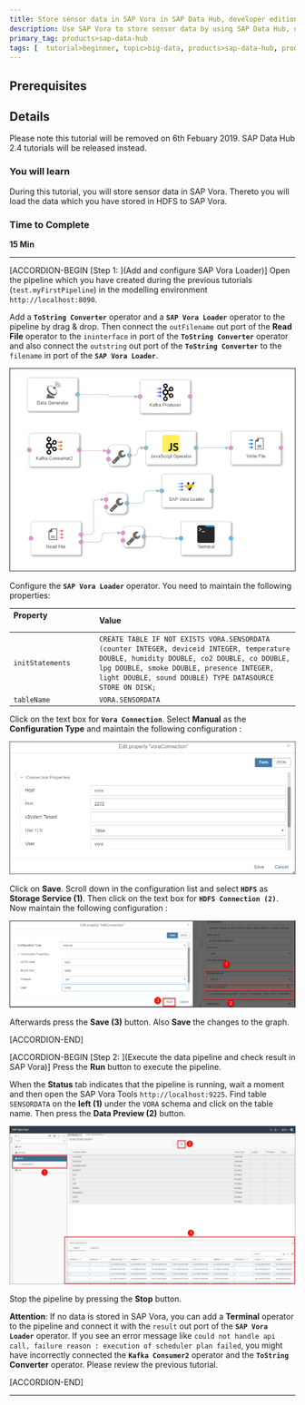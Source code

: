 ```yaml
---
title: Store sensor data in SAP Vora in SAP Data Hub, developer edition 2.3
description: Use SAP Vora to store sensor data by using SAP Data Hub, developer edition 2.3.
primary_tag: products>sap-data-hub
tags: [  tutorial>beginner, topic>big-data, products>sap-data-hub, products>sap-vora ]
---
```


## Prerequisites

## Details
Please note this tutorial will be removed on 6th Febuary 2019. SAP Data Hub 2.4 tutorials will be released instead.
### You will learn  
During this tutorial, you will store sensor data in SAP Vora. Thereto you will load the data which you have stored in HDFS to SAP Vora.

### Time to Complete
**15 Min**

---

[ACCORDION-BEGIN [Step 1: ](Add and configure SAP Vora Loader)]
Open the pipeline which you have created during the previous tutorials (`test.myFirstPipeline`) in the modelling environment `http://localhost:8090`.

Add a **`ToString Converter`** operator and a **`SAP Vora Loader`** operator to the pipeline by drag & drop. Then connect the `outFilename` out port of the **Read File** operator to the `ininterface` in port of the **`ToString Converter`** operator and also connect the `outstring` out port of the **`ToString Converter`** to the `filename` in port of the **`SAP Vora Loader`**.

![picture_01](./datahub-pipelines-v2-storeinvora_01.png)  

Configure the **`SAP Vora Loader`** operator. You need to maintain the following properties:

| Property &nbsp;&nbsp;&nbsp;&nbsp;&nbsp;&nbsp;&nbsp;&nbsp;&nbsp;&nbsp;&nbsp;&nbsp;&nbsp;&nbsp;&nbsp;&nbsp;&nbsp;&nbsp;&nbsp;&nbsp;&nbsp;&nbsp;&nbsp;&nbsp;&nbsp;&nbsp;&nbsp;&nbsp;&nbsp;&nbsp;&nbsp;&nbsp;&nbsp;&nbsp;                     | Value                                |
| :------------------------------ | :------------------------------------ |
| `initStatements`               | `CREATE TABLE IF NOT EXISTS VORA.SENSORDATA (counter INTEGER, deviceid INTEGER, temperature DOUBLE, humidity DOUBLE, co2 DOUBLE, co DOUBLE, lpg DOUBLE, smoke DOUBLE, presence INTEGER, light DOUBLE, sound DOUBLE) TYPE DATASOURCE STORE ON DISK;`   |
| `tableName`                    | `VORA.SENSORDATA`                         |

Click on the text box for **`Vora Connection`**. Select **Manual** as the **Configuration Type** and maintain the following configuration :

![picture_03](./datahub-pipelines-v2-storeinvora_03.png)

Click on **Save**. Scroll down in the configuration list and select **`HDFS`** as **Storage Service (1)**. Then click on the text box for **`HDFS Connection (2)`**. Now maintain the following configuration :

![picture_04](./datahub-pipelines-v2-storeinvora_04.png)

Afterwards press the **Save (3)** button. Also **Save** the changes to the graph.


[ACCORDION-END]

[ACCORDION-BEGIN [Step 2: ](Execute the data pipeline and check result in SAP Vora)]
Press the **Run** button to execute the pipeline.

When the **Status** tab indicates that the pipeline is running, wait a moment and then open the SAP Vora Tools `http://localhost:9225`.
Find table `SENSORDATA` on the **left (1)** under the `VORA` schema and click on the table name. Then press the **Data Preview (2)**  button.

![picture_02](./datahub-pipelines-v2-storeinvora_02.png)  

Stop the pipeline by pressing the **Stop** button.

**Attention**: If no data is stored in SAP Vora, you can add a **Terminal** operator to the pipeline and connect it with the `result` out port of the **`SAP Vora Loader`** operator. If you see an error message like `could not handle api call, failure reason : execution of scheduler plan failed`, you might have incorrectly connected the **`Kafka Consumer2`** operator and the **`ToString` Converter** operator. Please review the previous tutorial.


[ACCORDION-END]

---
